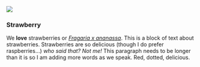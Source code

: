 <a href="https://www.juncture-digital.org"><img src="https://juncture-digital.github.io/juncture/static/images/ve-button.png"></a>

<param ve-config 
title="Strawberry"    
source-image="https://upload.wikimedia.org/wikipedia/commons/1/17/Textile%2C_Strawberry_Thief%2C_designed_1883%2C_printed_ca._1934_%28CH_18340065%29.jpg"   
banner="https://upload.wikimedia.org/wikipedia/commons/1/17/Textile%2C_Strawberry_Thief%2C_designed_1883%2C_printed_ca._1934_%28CH_18340065%29.jpg" 
height=100
author="Sophia"
layout="vertical">

### Strawberry  
We **love** strawberries or *[Fragaria x ananassa](https://en.wikipedia.org/wiki/Strawberry)*.
This is a block of text about strawberries. Strawberries are so delicious (though I do prefer raspberries...) *who said that? Not me!* This paragraph needs to be longer than it is so I am adding more words as we speak. Red, dotted, delicious. 

<param ve-image
	   src="wc:Plant-Forms_Ornamentally_Treated_-_Strawberry_by_Boston_Public_Library.jpg"
	   caption= "This is an illustration of a strawberry">
<param ve-image
	   src="wc:Bosch,_Hieronymus_-_The_Garden_of_Earthly_Delights,_central_panel_-_Detail_Strawberry.jpg"
	   caption= "Strawberry in *The Garden of Earthly Delights*"> 
	   

